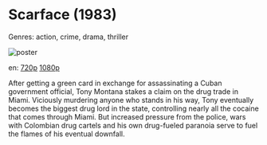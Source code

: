 # Scarface (1983)

Genres: action, crime, drama, thriller

![poster](http://image.tmdb.org/t/p/w500/zr2p353wrd6j3wjLgDT4TcaestB.jpg)

en:
  [720p](magnet:?xt=urn:btih:D44B271E19B2513734A8962660844FF3A619F40A&tr=udp://glotorrents.pw:6969/announce&tr=udp://tracker.opentrackr.org:1337/announce&tr=udp://torrent.gresille.org:80/announce&tr=udp://tracker.openbittorrent.com:80&tr=udp://tracker.coppersurfer.tk:6969&tr=udp://tracker.leechers-paradise.org:6969&tr=udp://p4p.arenabg.ch:1337&tr=udp://tracker.internetwarriors.net:1337)
  [1080p](magnet:?xt=urn:btih:CE113F99560B99CA854442B03602B8954079942E&tr=udp://glotorrents.pw:6969/announce&tr=udp://tracker.opentrackr.org:1337/announce&tr=udp://torrent.gresille.org:80/announce&tr=udp://tracker.openbittorrent.com:80&tr=udp://tracker.coppersurfer.tk:6969&tr=udp://tracker.leechers-paradise.org:6969&tr=udp://p4p.arenabg.ch:1337&tr=udp://tracker.internetwarriors.net:1337)
  


After getting a green card in exchange for assassinating a Cuban government official, Tony Montana stakes a claim on the drug trade in Miami. Viciously murdering anyone who stands in his way, Tony eventually becomes the biggest drug lord in the state, controlling nearly all the cocaine that comes through Miami. But increased pressure from the police, wars with Colombian drug cartels and his own drug-fueled paranoia serve to fuel the flames of his eventual downfall.